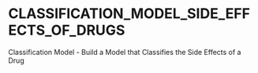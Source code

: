 # CLASSIFICATION_MODEL_SIDE_EFFECTS_OF_DRUGS
Classification Model - Build a Model that Classifies the Side Effects of a Drug
